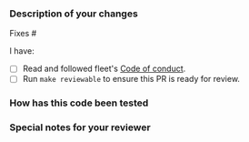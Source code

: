 
### Description of your changes

<!--

Briefly describe what this pull request does. We love pull requests that have a clear purpose. If yours fix an issue,
please uncomment the below line to indicate which issue your PR fixes, for example
"Fixes #500":

-->

Fixes #

I have:

- [ ] Read and followed fleet's [Code of conduct](https://raw.githubusercontent.com/Azure/fleet/main/CODE_OF_CONDUCT.md?token=GHSAT0AAAAAABJRBVWGUU3D4ALR4SIDQP7AYTVRV4Q).
- [ ] Run `make reviewable` to ensure this PR is ready for review.

### How has this code been tested

<!--
Before reviewers can be confident in the correctness of this pull request, it needs to tested and shown to be correct.
Briefly describe the testing that has already been done or which is planned for this change.
-->


### Special notes for your reviewer

<!--

Be sure to direct your reviewers' attention to anything that needs special consideration.

-->
